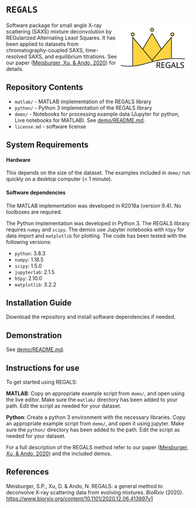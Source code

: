 # `REGALS`

<img align="right" alt="REGALS logo" src="regals-logo.svg" width="200">

Software package for small angle X-ray scattering (SAXS) mixture deconvolution by REGularized Alternating Least Squares. It has been applied to datasets from chromatography-coupled SAXS, time-resolved SAXS, and equilibrium titrations. See our paper ([Meisburger, Xu, & Ando, 2020]) for details.

## Repository Contents

- `matlab/` - MATLAB implementation of the REGALS library
- `python/` - Python 3 implementation of the REGALS library
- `demo/` - Notebooks for processing example data (Jupyter for python, Live notebooks for MATLAB). See [demo/README.md](demo/README.md).
- `license.md` - software license

## System Requirements

#### Hardware

This depends on the size of the dataset. The examples included in `demo/` run quickly on a desktop computer (< 1 minute).

#### Software dependencies

The MATLAB implementation was developed in R2018a (version 9.4). No toolboxes are required.

The Python implementation was developed in Python 3. The REGALS library requires `numpy` and `scipy`. The demos use Jupyter notebooks with `h5py` for data import and `matplotlib` for plotting. The code has been tested with the following versions:
- `python`: 3.8.3
- `numpy`: 1.18.5
- `scipy`: 1.5.0
- `jupyterlab`: 2.1.5
- `h5py`: 2.10.0
- `matplotlib`: 3.2.2

## Installation Guide

Download the repository and install software dependencies if needed.

## Demonstration

See [demo/README.md](demo/README.md).

## Instructions for use

To get started using REGALS:

**MATLAB**: Copy an appropriate example script from `demo/`, and open using the live editor. Make sure the `matlab/` directory has been added to your path. Edit the script as needed for your dataset.

**Python**: Create a python 3 environment with the necessary libraries. Copy an appropriate example script from `demo/`, and open it using jupyter. Make sure the `python/` directory has been added to the path. Edit the script as needed for your dataset.

For a full description of the REGALS method refer to our paper ([Meisburger, Xu, & Ando, 2020]) and the included demos.

## References

[Meisburger, Xu, & Ando, 2020]: https://www.biorxiv.org/content/10.1101/2020.12.06.413997v1
Meisburger, S.P., Xu, D. & Ando, N. REGALS: a general method to deconvolve X-ray scattering data from evolving mixtures. _BioRxiv_ (2020). https://www.biorxiv.org/content/10.1101/2020.12.06.413997v1
